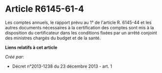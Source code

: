# Article R6145-61-4

Les comptes annuels, le rapport prévu au 1° de l'article R. 6145-44 et les autres documents nécessaires à la certification
des comptes sont mis à la disposition du certificateur dans les conditions fixées par un arrêté conjoint des ministres
chargés du budget et de la santé.

**Liens relatifs à cet article**

_Créé par_:

  - Décret n°2013-1238 du 23 décembre 2013 - art. 1

